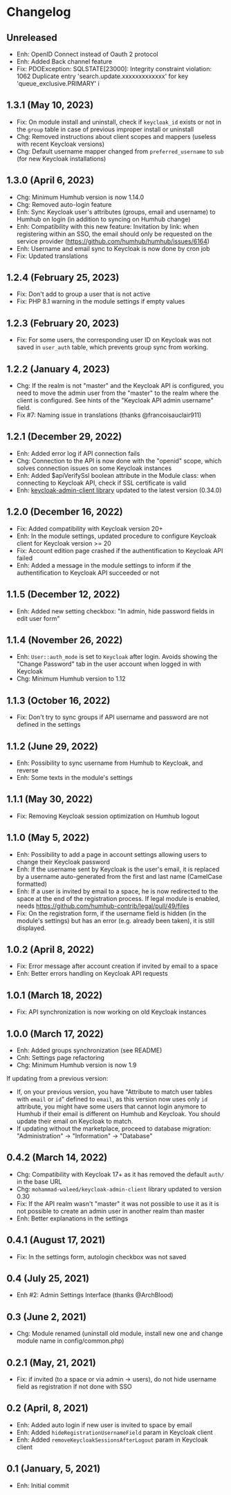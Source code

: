 Changelog
=========

Unreleased
--------------------
- Enh: OpenID Connect instead of Oauth 2 protocol
- Enh: Added Back channel feature
- Fix: PDOException: SQLSTATE[23000]: Integrity constraint violation: 1062 Duplicate entry 'search.update.xxxxxxxxxxxxx' for key 'queue_exclusive.PRIMARY' i

1.3.1 (May 10, 2023)
--------------------
- Fix: On module install and uninstall, check if `keycloak_id` exists or not in the `group` table in case of previous improper install or uninstall
- Chg: Removed instructions about client scopes and mappers (useless with recent Keycloak versions)
- Chg: Default username mapper changed from `preferred_username` to `sub` (for new Keycloak installations)

1.3.0 (April 6, 2023)
--------------------
- Chg: Minimum Humhub version is now 1.14.0
- Chg: Removed auto-login feature
- Enh: Sync Keycloak user's attributes (groups, email and username) to Humhub on login (in addition to syncing on Humhub change)
- Enh: Compatibility with this new feature: Invitation by link: when registering within an SSO, the email should only be requested on the service provider (https://github.com/humhub/humhub/issues/6164)
- Enh: Username and email sync to Keycloak is now done by cron job
- Fix: Updated translations

1.2.4 (February 25, 2023)
--------------------
- Fix: Don't add to group a user that is not active
- Fix: PHP 8.1 warning in the module settings if empty values

1.2.3 (February 20, 2023)
--------------------
- Fix: For some users, the corresponding user ID on Keycloak was not saved in `user_auth` table, which prevents group sync from working.

1.2.2 (January 4, 2023)
--------------------
- Chg: If the realm is not "master" and the Keycloak API is configured, you need to move the admin user from the "master" to the realm where the client is configured. See hints of the "Keycloak API admin username" field.
- Fix #7: Naming issue in translations (thanks @francoisauclair911)

1.2.1 (December 29, 2022)
--------------------
- Enh: Added error log if API connection fails
- Chg: Connection to the API is now done with the "openid" scope, which solves connection issues on some Keycloak instances
- Enh: Added $apiVerifySsl boolean attribute in the Module class: when connecting to Keycloak API, check if SSL certificate is valid
- Enh: [keycloak-admin-client library](https://github.com/MohammadWaleed/keycloak-admin-client) updated to the latest version (0.34.0)

1.2.0 (December 16, 2022)
--------------------
- Fix: Added compatibility with Keycloak version 20+
- Enh: In the module settings, updated procedure to configure Keycloak client for Keycloak version >= 20
- Fix: Account edition page crashed if the authentification to Keycloak API failed
- Enh: Added a message in the module settings to inform if the authentification to Keycloak API succeeded or not

1.1.5 (December 12, 2022)
--------------------
- Enh: Added new setting checkbox: "In admin, hide password fields in edit user form"

1.1.4 (November 26, 2022)
--------------------
- Enh: `User::auth_mode` is set to `Keycloak` after login. Avoids showing the "Change Password" tab in the user account when logged in with Keycloak
- Chg: Minimum Humhub version to 1.12

1.1.3 (October 16, 2022)
--------------------
- Fix: Don't try to sync groups if API username and password are not defined in the settings

1.1.2 (June 29, 2022)
--------------------
- Enh: Possibility to sync username from Humhub to Keycloak, and reverse
- Enh: Some texts in the module's settings

1.1.1 (May 30, 2022)
--------------------
- Fix: Removing Keycloak session optimization on Humhub logout

1.1.0 (May 5, 2022)
--------------------
- Enh: Possibility to add a page in account settings allowing users to change their Keycloak password
- Enh: If the username sent by Keycloak is the user's email, it is replaced by a username auto-generated from the first and last name (CamelCase formatted)
- Enh: If a user is invited by email to a space, he is now redirected to the space at the end of the registration process. If legal module is enabled, needs https://github.com/humhub-contrib/legal/pull/49/files
- Fix: On the registration form, if the username field is hidden (in the module's settings) but has an error (e.g. already been taken), it is still displayed.

1.0.2 (April 8, 2022)
--------------------
- Fix: Error message after account creation if invited by email to a space
- Enh: Better errors handling on Keycloak API requests

1.0.1 (March 18, 2022)
--------------------
- Fix: API synchronization is now working on old Keycloak instances

1.0.0 (March 17, 2022)
--------------------
- Enh: Added groups synchronization (see README)
- Cnh: Settings page refactoring
- Chg: Minimum Humhub version is now 1.9

If updating from a previous version:
- If, on your previous version, you have "Attribute to match user tables with `email` or `id`" defined to `email`, as this version now uses only `id` attribute, you might have some users that cannot login anymore to Humhub if their email is different on Humhub and Keycloak. You should update their email on Keycloak to match.
- If updating without the marketplace, proceed to database migration: "Administration" -> "Information" -> "Database"

0.4.2 (March 14, 2022)
--------------------
- Chg: Compatibility with Keycloak 17+ as it has removed the default `auth/` in the base URL
- Chg: `mohammad-waleed/keycloak-admin-client` library updated to version 0.30
- Fix: If the API realm wasn't "master" it was not possible to use it as it is not possible to create an admin user in another realm than master
- Enh: Better explanations in the settings

0.4.1 (August 17, 2021)
--------------------
- Fix: In the settings form, autologin checkbox was not saved

0.4 (July 25, 2021)
--------------------
- Enh #2: Admin Settings Interface (thanks @ArchBlood)

0.3 (June 2, 2021)
--------------------
- Chg: Module renamed (uninstall old module, install new one and change module name in config/common.php)

0.2.1 (May, 21, 2021)
--------------------
- Fix: if invited (to a space or via admin -> users), do not hide username field as registration if not done with SSO

0.2 (April, 8, 2021)
--------------------
- Enh: Added auto login if new user is invited to space by email
- Enh: Added `hideRegistrationUsernameField` param in Keycloak client
- Enh: Added `removeKeycloakSessionsAfterLogout` param in Keycloak client

0.1 (January, 5, 2021)
--------------------
- Enh: Initial commit
